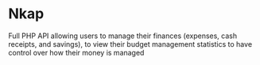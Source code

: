 # Nkap
Full PHP API allowing users to manage their finances (expenses, cash receipts, and savings), to view their budget management statistics to have control over how their money is managed

